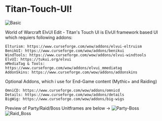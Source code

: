 # Titan-Touch-UI!

![Basic](https://github.com/ralasn/Titan-Touch-UI/assets/37068499/4e8dd684-2f2e-4227-a132-994a9ffc035b)

World of Warcraft ElvUI Edit - Titan's Touch UI is ElvUI framework based UI which requiers following addons:

    Elturism: https://www.curseforge.com/wow/addons/elvui-eltruism
    BenikUI: https://www.curseforge.com/wow/addons/benikui
    WindTools: https://www.curseforge.com/wow/addons/elvui-windtools
    ElvUI: https://tukui.org/elvui
    mMediaTag & Tools: https://www.curseforge.com/wow/addons/elvui_mmediatag
    AddonSkins: https://www.curseforge.com/wow/addons/addonskins

Optional Addons, which i use for End-Game content (Mythic+ and Raiding)

    OmniCD: https://www.curseforge.com/wow/addons/omnicd
    Details: https://www.curseforge.com/wow/addons/details
    BigWig: https://www.curseforge.com/wow/addons/big-wigs

Preview of Party/Raid/Boss Unitframes are below ->
![Party-Boss](https://github.com/ralasn/Titan-Touch-UI/assets/37068499/a611a582-6a64-4e47-acf1-25acdd3a9ec9)
![Raid_Boss](https://github.com/ralasn/Titan-Touch-UI/assets/37068499/944597ba-e2e9-466d-82fe-f621c14dcb66)
